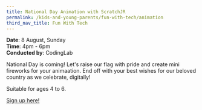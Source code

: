 ```yaml
---
title: National Day Animation with ScratchJR
permalink: /kids-and-young-parents/fun-with-tech/animation
third_nav_title: Fun With Tech
---
```

**Date**: 8 August, Sunday<br>
**Time**: 4pm - 6pm  
**Conducted by**: CodingLab

National Day is coming! Let's raise our flag with pride and create mini fireworks for your animaation. End off with your best wishes for our beloved country as we celebrate, digitally!

Suitable for ages 4 to 6.

[Sign up here!](https://www.codinglab.com.sg/our-classes/special-programmes-2/)
